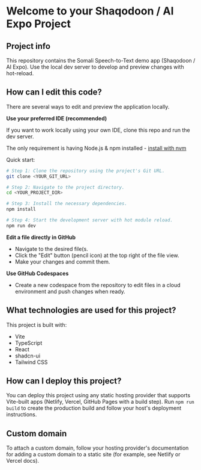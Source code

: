 # Welcome to your Shaqodoon / AI Expo Project

## Project info

This repository contains the Somali Speech-to-Text demo app (Shaqodoon / AI Expo). Use the local dev server to develop and preview changes with hot-reload.

## How can I edit this code?

There are several ways to edit and preview the application locally.

**Use your preferred IDE (recommended)**

If you want to work locally using your own IDE, clone this repo and run the dev server.

The only requirement is having Node.js & npm installed - [install with nvm](https://github.com/nvm-sh/nvm#installing-and-updating)

Quick start:

```sh
# Step 1: Clone the repository using the project's Git URL.
git clone <YOUR_GIT_URL>

# Step 2: Navigate to the project directory.
cd <YOUR_PROJECT_DIR>

# Step 3: Install the necessary dependencies.
npm install

# Step 4: Start the development server with hot module reload.
npm run dev
```

**Edit a file directly in GitHub**

- Navigate to the desired file(s.
- Click the "Edit" button (pencil icon) at the top right of the file view.
- Make your changes and commit them.

**Use GitHub Codespaces**

- Create a new codespace from the repository to edit files in a cloud environment and push changes when ready.

## What technologies are used for this project?

This project is built with:

- Vite
- TypeScript
- React
- shadcn-ui
- Tailwind CSS

## How can I deploy this project?

You can deploy this project using any static hosting provider that supports Vite-built apps (Netlify, Vercel, GitHub Pages with a build step). Run `npm run build` to create the production build and follow your host's deployment instructions.

## Custom domain

To attach a custom domain, follow your hosting provider's documentation for adding a custom domain to a static site (for example, see Netlify or Vercel docs).
